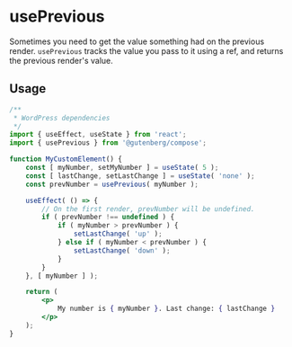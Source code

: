 # usePrevious

Sometimes you need to get the value something had on the previous render. `usePrevious` tracks the value you pass to it using a ref, and returns the previous render's value.

## Usage

```jsx
/**
 * WordPress dependencies
 */
import { useEffect, useState } from 'react';
import { usePrevious } from '@gutenberg/compose';

function MyCustomElement() {
	const [ myNumber, setMyNumber ] = useState( 5 );
	const [ lastChange, setLastChange ] = useState( 'none' );
	const prevNumber = usePrevious( myNumber );

	useEffect( () => {
		// On the first render, prevNumber will be undefined.
		if ( prevNumber !== undefined ) {
			if ( myNumber > prevNumber ) {
				setLastChange( 'up' );
			} else if ( myNumber < prevNumber ) {
				setLastChange( 'down' );
			}
		}
	}, [ myNumber ] );

	return (
		<p>
			My number is { myNumber }. Last change: { lastChange }
		</p>
	);
}
```
